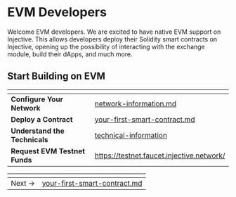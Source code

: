 # EVM Developers

Welcome EVM developers. We are excited to have native EVM support on Injective. This allows developers deploy their Solidity smart contracts on Injective, opening up the possibility of interacting with the exchange module, build their dApps, and much more.

## Start Building on EVM

<table data-card-size="large" data-view="cards"><thead><tr><th></th><th data-hidden data-card-target data-type="content-ref"></th></tr></thead><tbody><tr><td><strong>Configure Your Network</strong></td><td><a href="evm-developers/technical-information/network-information.md">network-information.md</a></td></tr><tr><td><strong>Deploy a Contract</strong></td><td><a href="evm-developers/your-first-smart-contract.md">your-first-smart-contract.md</a></td></tr><tr><td><strong>Understand the Technicals</strong></td><td><a href="evm-developers/technical-information/">technical-information</a></td></tr><tr><td><strong>Request EVM Testnet Funds</strong></td><td><a href="https://testnet.faucet.injective.network/">https://testnet.faucet.injective.network/</a></td></tr></tbody></table>

<table data-card-size="large" data-view="cards" data-full-width="false"><thead><tr><th></th><th data-card-target data-type="content-ref"></th></tr></thead><tbody><tr><td>Next →</td><td><a href="evm-developers/your-first-smart-contract.md">your-first-smart-contract.md</a></td></tr></tbody></table>

